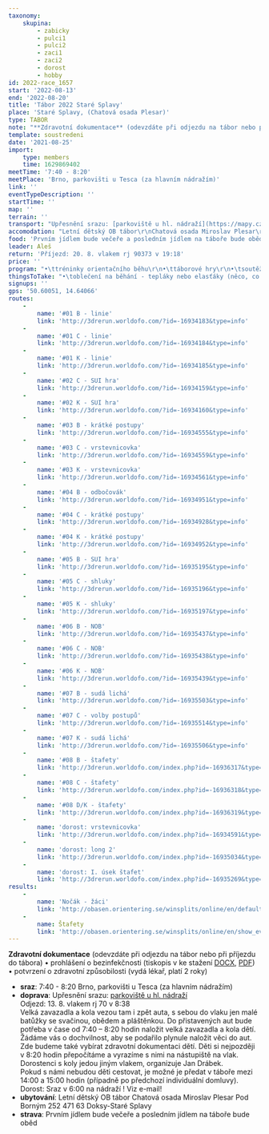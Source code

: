 ```yaml
---
taxonomy:
    skupina:
        - zabicky
        - pulci1
        - pulci2
        - zaci1
        - zaci2
        - dorost
        - hobby
id: 2022-race_1657
start: '2022-08-13'
end: '2022-08-20'
title: 'Tábor 2022 Staré Splavy'
place: 'Staré Splavy, (Chatová osada Plesar)'
type: TABOR
note: "**Zdravotní dokumentace** (odevzdáte při odjezdu na tábor nebo při příjezdu do tábora)\r\n•\tprohlášení o bezinfekčnosti (tiskopis v ke stažení [DOCX](https://docs.google.com/document/d/1Cbgxc1uI4HoBWUrhxTQvxZFKQmfmsYTT/edit?usp=sharing&ouid=110283931242646771216&rtpof=true&sd=true), [PDF](https://drive.google.com/file/d/1P3pGfDEzjmNOVmdbnrDZOX_4Pu9g6cE8/view?usp=sharing))\r\n•\tpotvrzení o zdravotní způsobilosti (vydá lékař, platí 2 roky)"
template: soustredeni
date: '2021-08-25'
import:
    type: members
    time: 1629869402
meetTime: '7:40 - 8:20'
meetPlace: 'Brno, parkovišti u Tesca (za hlavním nádražím)'
link: ''
eventTypeDescription: ''
startTime: ''
map: ''
terrain: ''
transport: "Upřesnění srazu: [parkoviště u hl. nádraží](https://mapy.cz/s/2VLd3)<br>\r\nOdjezd: 13. 8. vlakem rj 70 v 8:38<br>\r\nVelká zavazadla a kola vezou tam i zpět auta, s sebou do vlaku jen malé batůžky se svačinou, obědem a pláštěnkou. Do přistavených aut bude potřeba v čase od 7:40 – 8:20 hodin naložit velká zavazadla a kola dětí. Žádáme vás o dochvilnost, aby se podařilo plynule naložit věci do aut. Zde budeme také vybírat zdravotní dokumentaci dětí. Děti si nejpozději v 8:20 hodin přepočítáme a vyrazíme s nimi na nástupiště na vlak.<br>\r\nDorostenci s koly jedou jiným vlakem, organizuje Jan Drábek.<br>\r\nPokud s námi nebudou děti cestovat, je možné je předat v táboře mezi 14:00 a 15:00 hodin (případně po předchozí individuální domluvy).<br>\r\nDorost: Sraz v 6:00 na nádraží ! Viz e-mail!"
accomodation: "Letní dětský OB tábor\r\nChatová osada Miroslav Plesar\r\nPod Borným 252\r\n471 63 Doksy-Staré Splavy"
food: 'Prvním jídlem bude večeře a posledním jídlem na táboře bude oběd'
leader: Aleš
return: 'Příjezd: 20. 8. vlakem rj 90373 v 19:18'
price: ''
program: "•\ttréninky orientačního běhu\r\n•\ttáborové hry\r\n•\tsoutěže\r\n•\tkoupání\r\n•\tvýlety\r\n\r\n**Tréninky**:\r\n\r\n| Den        | P        | A         | B         | C             | D+            | mapa          | parkování                       |\r\n|------------|----------|-----------|-----------|---------------|---------------|---------------|---------------------------------|\r\n| Ne - dopo  | su-li    | su-li     | SUI hra   | SUI hra       | 2x middle     | Karolína      | https://mapy.cz/s/lebolufere |\r\n| Ne - večer |          |           |           |               | NOB           | Králův Stolec | https://mapy.cz/s/jufapocoto |\r\n| Po - dopo  |          |           |           |               | long          |               | https://mapy.cz/s/hosetanaca |\r\n| Po - odpo  | okruhy   | okruhy    | KP        | vrstevnicovka | vrstevnicovka | Králův Stolec | https://mapy.cz/s/dujomoceku |\r\n| St - dopo  | hvězdice | odbočovák | odbočovák | KP            |               | Borný | https://mapy.cz/s/huhucumugo |\r\n| St - dopo  |  |  |  |  | klasika | Selská rokle | https://mapy.cz/s/lugujorume |\r\n| St - odpo  |          |           |           |               | sem-tamy | Enkláva | https://mapy.cz/s/lerurezemu |\r\n| Čt - dopo  | linie | linie | SUI hra | shluky | hromaďák | Karolína | https://mapy.cz/s/futecatezo |\r\n| Čt - večer  |  | NOB | NOB | NOB |  | Karolína | https://mapy.cz/s/pemodovare |\r\n| Pá - odpo  | sudá lichá | sudá lichá | sudá lichá |  | (K) sudá lichá | Králův Stolec | https://mapy.cz/s/hehenunahu |\r\n| Pá - odpo  | |  | | volby postupů | sudá lichá | Selská Rokle | https://mapy.cz/s/jekehubafe |\r\n| So - dopo  | štafety | štafety | štafety | štafety |  | Karolína | |"
thingsToTake: "•\toblečení na běhání - tepláky nebo elasťáky (něco, co má dlouhé nohavice), běhací dres (dederon, kdo má), není vždy možnost je někde rychle usušit, proto doporučujeme mít věci na běhání 3x\r\n•\tboty na běhání 2x\r\n•\toblečení na kolo (na celodenní cyklovýlet)\r\n•\tpřezůvky do chaty (kroksy, sandály, …)\r\n•\ttrička s krátkým rukávem\r\n•\ttrička s dlouhým rukávem\r\n•\tobuv ven (pevné (skoro) nepromokavé boty na výlety a chození po lese)\r\n•\tobuv na kolo (koho se týká)\r\n•\tponožky a spodní prádlo (dle počtu dní, suchých ponožek není nikdy dost)\r\n•\toblečení pro pobyt (nejlépe využitelné jako oblečení na běhání v případě nouze)\r\n•\tpyžamo, hygienické potřeby, opalovací krém, repelent\r\n•\tplavky, ručník\r\n•\tšátek, kšiltovka\r\n•\tvětrovka/bunda\r\n•\tsvetr/teplá mikina\r\n•\tběháme a chodíme ven za každého počasí, proto oblečení přizpůsobte počasí (pokud bude chladno, přidejte teplejší věci)"
signups: ''
gps: '50.60051, 14.64066'
routes:
    -
        name: '#01 B - linie'
        link: 'http://3drerun.worldofo.com/?id=-16934183&type=info'
    -
        name: '#01 C - linie'
        link: 'http://3drerun.worldofo.com/?id=-16934184&type=info'
    -
        name: '#01 K - linie'
        link: 'http://3drerun.worldofo.com/?id=-16934185&type=info'
    -
        name: '#02 C - SUI hra'
        link: 'http://3drerun.worldofo.com/?id=-16934159&type=info'
    -
        name: '#02 K - SUI hra'
        link: 'http://3drerun.worldofo.com/?id=-16934160&type=info'
    -
        name: '#03 B - krátké postupy'
        link: 'http://3drerun.worldofo.com/?id=-16934555&type=info'
    -
        name: '#03 C - vrstevnicovka'
        link: 'http://3drerun.worldofo.com/?id=-16934559&type=info'
    -
        name: '#03 K - vrstevnicovka'
        link: 'http://3drerun.worldofo.com/?id=-16934561&type=info'
    -
        name: '#04 B - odbočovák'
        link: 'http://3drerun.worldofo.com/?id=-16934951&type=info'
    -
        name: '#04 C - krátké postupy'
        link: 'http://3drerun.worldofo.com/?id=-16934928&type=info'
    -
        name: '#04 K - krátké postupy'
        link: 'http://3drerun.worldofo.com/?id=-16934952&type=info'
    -
        name: '#05 B - SUI hra'
        link: 'http://3drerun.worldofo.com/?id=-16935195&type=info'
    -
        name: '#05 C - shluky'
        link: 'http://3drerun.worldofo.com/?id=-16935196&type=info'
    -
        name: '#05 K - shluky'
        link: 'http://3drerun.worldofo.com/?id=-16935197&type=info'
    -
        name: '#06 B - NOB'
        link: 'http://3drerun.worldofo.com/?id=-16935437&type=info'
    -
        name: '#06 C - NOB'
        link: 'http://3drerun.worldofo.com/?id=-16935438&type=info'
    -
        name: '#06 K - NOB'
        link: 'http://3drerun.worldofo.com/?id=-16935439&type=info'
    -
        name: '#07 B - sudá lichá'
        link: 'http://3drerun.worldofo.com/?id=-16935503&type=info'
    -
        name: '#07 C - volby postupů'
        link: 'http://3drerun.worldofo.com/?id=-16935514&type=info'
    -
        name: '#07 K - sudá lichá'
        link: 'http://3drerun.worldofo.com/?id=-16935506&type=info'
    -
        name: '#08 B - štafety'
        link: 'http://3drerun.worldofo.com/index.php?id=-16936317&type=info'
    -
        name: '#08 C - štafety'
        link: 'http://3drerun.worldofo.com/index.php?id=-16936318&type=info'
    -
        name: '#08 D/K - štafety'
        link: 'http://3drerun.worldofo.com/index.php?id=-16936319&type=info'
    -
        name: 'dorost: vrstevnicovka'
        link: 'http://3drerun.worldofo.com/index.php?id=-16934591&type=info'
    -
        name: 'dorost: long 2'
        link: 'http://3drerun.worldofo.com/index.php?id=-16935034&type=info'
    -
        name: 'dorost: I. úsek štafet'
        link: 'http://3drerun.worldofo.com/index.php?id=-16935269&type=info'
results:
    -
        name: 'Nočák - žáci'
        link: 'http://obasen.orientering.se/winsplits/online/en/default.asp?page=classes&databaseId=84141'
    -
        name: Štafety
        link: 'http://obasen.orientering.se/winsplits/online/en/show_event.asp?id=84142'
---
```


**Zdravotní dokumentace** (odevzdáte při odjezdu na tábor nebo při příjezdu do tábora)
•	prohlášení o bezinfekčnosti (tiskopis v ke stažení [DOCX](https://docs.google.com/document/d/1Cbgxc1uI4HoBWUrhxTQvxZFKQmfmsYTT/edit?usp=sharing&ouid=110283931242646771216&rtpof=true&sd=true), [PDF](https://drive.google.com/file/d/1P3pGfDEzjmNOVmdbnrDZOX_4Pu9g6cE8/view?usp=sharing))
•	potvrzení o zdravotní způsobilosti (vydá lékař, platí 2 roky)
* **sraz**: 7:40 - 8:20 Brno, parkovišti u Tesca (za hlavním nádražím)
* **doprava**: Upřesnění srazu: [parkoviště u hl. nádraží](https://mapy.cz/s/2VLd3)<br>
Odjezd: 13. 8. vlakem rj 70 v 8:38<br>
Velká zavazadla a kola vezou tam i zpět auta, s sebou do vlaku jen malé batůžky se svačinou, obědem a pláštěnkou. Do přistavených aut bude potřeba v čase od 7:40 – 8:20 hodin naložit velká zavazadla a kola dětí. Žádáme vás o dochvilnost, aby se podařilo plynule naložit věci do aut. Zde budeme také vybírat zdravotní dokumentaci dětí. Děti si nejpozději v 8:20 hodin přepočítáme a vyrazíme s nimi na nástupiště na vlak.<br>
Dorostenci s koly jedou jiným vlakem, organizuje Jan Drábek.<br>
Pokud s námi nebudou děti cestovat, je možné je předat v táboře mezi 14:00 a 15:00 hodin (případně po předchozí individuální domluvy).<br>
Dorost: Sraz v 6:00 na nádraží ! Viz e-mail!
* **ubytování**: Letní dětský OB tábor
Chatová osada Miroslav Plesar
Pod Borným 252
471 63 Doksy-Staré Splavy
* **strava**: Prvním jídlem bude večeře a posledním jídlem na táboře bude oběd
